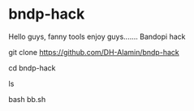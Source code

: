 # bndp-hack
Hello guys, fanny tools enjoy guys....... Bandopi hack

git clone https://github.com/DH-Alamin/bndp-hack

cd bndp-hack

ls

bash bb.sh
